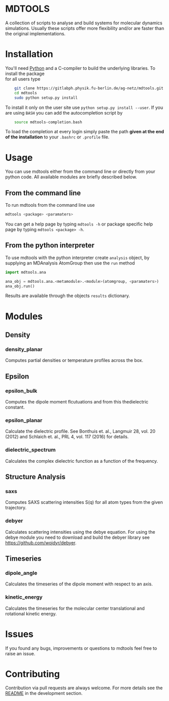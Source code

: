 # MDTOOLS

A collection of scripts to analyse and build systems for molecular dynamics simulations.
Usually these scripts offer more flexibility and/or are faster than the original implementations.

# Installation

You'll need [Python](https://www.python.org) and a C-compiler to build the
underlying libraries. To install the package  
for all users type

```sh
    git clone https://gitlabph.physik.fu-berlin.de/ag-netz/mdtools.git
    cd mdtools
    sudo python setup.py install
```

To install it only on the user site use `python setup.py install --user`.
If you are using `BASH` you can add the autocompletion script
by

```sh
    source mdtools-completion.bash
```

To load the completion at every login simply paste the path **given at the end
of the installation** to your `.bashrc` or `.profile` file.

# Usage

You can use mdtools either from the command line or directly from your python
code. All available modules are briefly described below.

## From the command line

To run mdtools from the command line use

```sh
mdtools <package> <paramaters>
```

You can get a help page by typing `mdtools -h` or package specific help page
by typing `mdtools <package> -h`.

## From the python interpreter

To use mdtools with the python interpreter create `analysis` object,
by supplying an MDAnalysis AtomGroup then use the `run` method

```python
import mdtools.ana

ana_obj = mdtools.ana.<metamodule>.<module>(atomgroup, <paramaters>)
ana_obj.run()
```

Results are available through the objects `results` dictionary.

# Modules

## Density

### density_planar

Computes partial densities or temperature profiles across the box.

## Epsilon

### epsilon_bulk

Computes the dipole moment flcutuations and from this thedielectric constant.

### epsilon_planar

Calculate the dielectric profile.
See Bonthuis et. al., Langmuir 28, vol. 20 (2012) and
Schlaich et. al., PRL 4, vol. 117 (2016) for details.

### dielectric_spectrum

Calculates the complex dielectric function as a function of the frequency.

## Structure Analysis

### saxs

Computes SAXS scattering intensities S(q) for all atom types from the given trajectory.

### debyer

Calculates scattering intensities using the debye equation.
For using the debye module you need to download and build
the debyer library see <https://github.com/wojdyr/debyer>.

## Timeseries

### dipole_angle

Calculates the timeseries of the dipole moment with respect to an axis.

### kinetic_energy

Calculates the timeseries for the molecular center translational
and rotational kinetic energy.

# Issues

If you found any bugs, improvements or questions to mdtools feel free to raise an
issue.

# Contributing

Contribution via pull requests are always welcome.
For more details see the [README](developer/README.md) in the development section.
